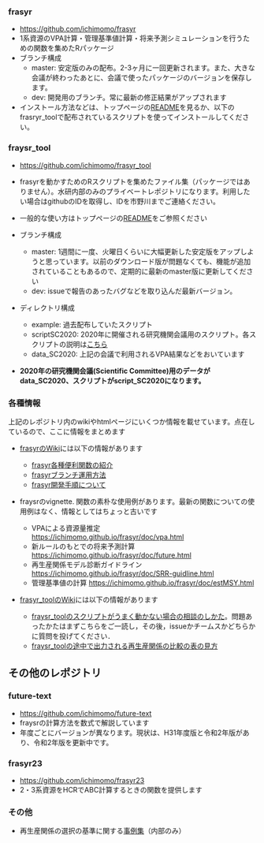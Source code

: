 ### frasyr 
   - https://github.com/ichimomo/frasyr
   - 1系資源のVPA計算・管理基準値計算・将来予測シミュレーションを行うための関数を集めたRパッケージ
   - ブランチ構成
      - master: 安定版のみの配布。2-3ヶ月に一回更新されます。また、大きな会議が終わったあとに、会議で使ったパッケージのバージョンを保存します。
	  - dev: 開発用のブランチ。常に最新の修正結果がアップされます
   - インストール方法などは、トップページの[README](https://github.com/ichimomo/frasyr/blob/master/README.md)を見るか、以下のfrasryr_toolで配布されているスクリプトを使ってインストールしてください。
	  
### fraysr_tool
   - https://github.com/ichimomo/frasyr_tool
   - frasyrを動かすためのRスクリプトを集めたファイル集（パッケージではありません）。水研内部のみのプライベートレポジトリになります。利用したい場合はgithubのIDを取得し、IDを市野川までご連絡ください。
   - 一般的な使い方はトップページの[README](https://github.com/ichimomo/frasyr_tool/blob/master/README.md)をご参照ください
   - ブランチ構成
      - master: 1週間に一度、火曜日くらいに大幅更新した安定版をアップしようと思っています。以前のダウンロード版が問題なくても、機能が追加されていることもあるので、定期的に最新のmaster版に更新してください
	  - dev: issueで報告のあったバグなどを取り込んだ最新バージョン。
   - ディレクトリ構成
      - example: 過去配布していたスクリプト
	  - scriptSC2020: 2020年に開催される研究機関会議用のスクリプト。各スクリプトの説明は[こちら](https://github.com/ichimomo/frasyr_tool/tree/master/script_SC2020#%E3%83%95%E3%82%A1%E3%82%A4%E3%83%AB%E3%81%AE%E8%AA%AC%E6%98%8E)
	  - data_SC2020: 上記の会議で利用されるVPA結果などをおいています

   - **2020年の研究機関会議(Scientific Committee)用のデータがdata_SC2020、スクリプトがscript_SC2020になります。**
	  
### 各種情報

上記のレポジトリ内のwikiやhtmlページにいくつか情報を載せています。点在しているので、ここに情報をまとめます
   - [frasyrのWiki](https://github.com/ichimomo/frasyr/wiki)には以下の情報があります
	  - [frasyr各種便利関数の紹介](https://github.com/ichimomo/frasyr/wiki/Cheat-Sheet)
      - [frasyrブランチ運用方法](https://github.com/ichimomo/frasyr/wiki/Branch-Operation-manual)
	  - [frasyr開発手順について](https://github.com/ichimomo/frasyr/wiki/Development-Policy)
   - fraysrのvignette. 関数の素朴な使用例があります。最新の関数についての使用例はなく、情報としてはちょっと古いです
      - VPAによる資源量推定　https://ichimomo.github.io/frasyr/doc/vpa.html
      - 新ルールのもとでの将来予測計算 https://ichimomo.github.io/frasyr/doc/future.html
      - 再生産関係モデル診断ガイドライン https://ichimomo.github.io/frasyr/doc/SRR-guidline.html
      - 管理基準値の計算 https://ichimomo.github.io/frasyr/doc/estMSY.html
	  
   - [frasyr_toolのWiki](https://github.com/ichimomo/frasyr_tool/wiki)には以下の情報があります
      - [fraysr_toolのスクリプトがうまく動かない場合の相談のしかた](https://github.com/ichimomo/frasyr_tool/wiki/%E3%83%90%E3%82%B0%E5%A0%B1%E5%91%8A%E3%83%BB%E3%82%A8%E3%83%A9%E3%83%BC%E7%9B%B8%E8%AB%87%E3%81%AE%E3%82%84%E3%82%8A%E3%81%8B%E3%81%9F)。問題あったかたはまずこちらをご一読し，その後，issueかチームスかどちらかに質問を投げてください．
      - [fraysr_toolの途中で出力される再生産関係の比較の表の見方](https://github.com/ichimomo/frasyr_tool/wiki/%E5%86%8D%E7%94%9F%E7%94%A3%E9%96%A2%E4%BF%82%E3%81%AE%E8%A1%A8%E3%81%AE%E8%A6%8B%E6%96%B9)
	
## その他のレポジトリ

### future-text 
   - https://github.com/ichimomo/future-text
   - fraysrの計算方法を数式で解説しています
   - 年度ごとにバージョンが異なります。現状は、H31年度版と令和2年版があり、令和2年版を更新中です。
   
### frasyr23
   - https://github.com/ichimomo/frasyr23
   - 2・3系資源をHCRでABC計算するときの関数を提供します
   
### その他
   - 再生産関係の選択の基準に関する[事例集](http://abchan.fra.go.jp/nc/htdocs/?action=cabinet_action_main_download&block_id=1543&room_id=765&cabinet_id=78&file_id=6204&upload_id=9747)（内部のみ） 

